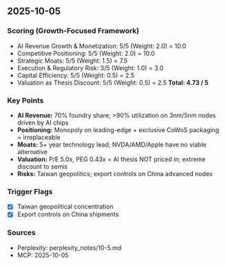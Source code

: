 ## 2025-10-05

### Scoring (Growth-Focused Framework)
- AI Revenue Growth & Monetization: 5/5 (Weight: 2.0) = 10.0
- Competitive Positioning: 5/5 (Weight: 2.0) = 10.0
- Strategic Moats: 5/5 (Weight: 1.5) = 7.5
- Execution & Regulatory Risk: 3/5 (Weight: 1.0) = 3.0
- Capital Efficiency: 5/5 (Weight: 0.5) = 2.5
- Valuation as Thesis Discount: 5/5 (Weight: 0.5) = 2.5
**Total: 4.73 / 5**

### Key Points
- **AI Revenue:** 70% foundry share; >90% utilization on 3nm/5nm nodes driven by AI chips
- **Positioning:** Monopoly on leading-edge + exclusive CoWoS packaging = irreplaceable
- **Moats:** 5+ year technology lead; NVDA/AMD/Apple have no viable alternative
- **Valuation:** P/E 5.0x, PEG 0.43x = AI thesis NOT priced in; extreme discount to semis
- **Risks:** Taiwan geopolitics; export controls on China advanced nodes

### Trigger Flags
- [x] Taiwan geopolitical concentration
- [x] Export controls on China shipments

### Sources
- Perplexity: perplexity_notes/10-5.md
- MCP: 2025-10-05
